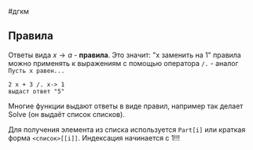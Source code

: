 #дгкм 
## Правила
Ответы вида $x \to a$ - **правила**.
Это значит: "x заменить на 1"
правила можно применять к выражениям с помощью оператора `/.` - аналог `Пусть x равен...`

```
2 x + 3 /. x-> 1
выдаст ответ "5"
```
Многие функции выдают ответы в виде правил, например так делает Solve (он выдаёт список списков).

Для получения элемента из списка используется `Part[i]` или краткая форма `<список>[[i]]`. Индексация начинается с 1!!!  